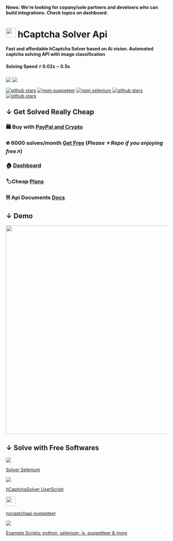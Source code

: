#### News: We're looking for copany/sole partners and develoers who can build integrations. Check topics on dashboard.

<p>
<h1><img src="https://avatars.githubusercontent.com/u/110127579" width="30px" /> hCaptcha Solver Api </h1>
<h4>Fast and affordable hCaptcha Solver based on Ai vision. Automated captcha solving API with image classification</h4>
</p>

#### Solving Speed ⚡  0.02s ~ 0.5s

<p>
<a href="https://t.me/noCaptchaAi" target="_blank"><img src="https://img.shields.io/badge/Telegram-2CA5E0?style=for-the-badge&logo=telegram&logoColor=white"></a>
<a href="https://discord.gg/E7FfzhZqzA" target="_blank"><img src="https://img.shields.io/badge/Discord-7289DA?style=for-the-badge&logo=discord&logoColor=white"></a>
</p>
<p>
<a href="https://github.com/shimuldn/hCaptchaSolverApi/"><img alt="github stars" src="https://img.shields.io/github/stars/shimuldn/hCaptchaSolverApi?style=for-the-badge"></a>
<a href="https://www.npmjs.com/package/nocaptchaai-puppeteer"><img alt="npm puppeteer" src="https://img.shields.io/npm/v/nocaptchaai-puppeteer?label=npm-puppeteer&style=for-the-badge"></a>
<a href="https://www.npmjs.com/package/nocaptchasolver"><img alt="npm selenium" src="https://img.shields.io/npm/v/nocaptchasolver?label=npm-selenium&style=for-the-badge">
<a href="https://greasyfork.org/en/scripts/454941-nocaptchaai-hcaptcha-solver"><img alt="github stars" src="https://user-images.githubusercontent.com/4178343/202253849-adb3f27a-24cf-444e-916c-2e58cba00362.png">
  <a href="https://openuserjs.org/scripts/nocaptchaai/noCaptchaAI_hCaptcha_Solver"><img alt="github stars" src="https://user-images.githubusercontent.com/4178343/202683176-b5f4cb24-af7d-4463-8adc-c3aeec87c313.png">
</a>
 


<p>

</p>

## ↓ Get Solved Really Cheap


### 🛍️ Buy with <a href="https://dash.nocaptchaai.com/">PayPal and Crypto</a></a>
### 🔥 6000 solves/month [Get Free](https://nocaptchaai.com/register) (***Please ⭐ Repo if you enjoying free↗***)
### 🏠 [Dashboard](https://dash.nocaptchaai.com)
### 🏷️Cheap [Plans](https://nocaptchaai.com/plans)
### 🗎 Api Documents [Docs](https://docs.nocaptchaai.com)


## ↓ Demo
</p>

<img src="https://user-images.githubusercontent.com/4178343/180646819-324163a8-0c4c-4571-b01c-2f98ab8a1127.gif" width="650">
</p>


## ↓ Solve with Free Softwares

<p>
<img src="https://img.icons8.com/fluency/48/000000/selenium-test-automation.png"/>

[Solver Selenium](https://github.com/Hammad69275/NoCaptchaSolver)

<img src="https://img.icons8.com/fluency/48/000000/javascript.png"/>

[hCaptchaSolver UserScript](https://github.com/noCaptchaAi/hCaptchaSolver.user.js)

<img src="https://user-images.githubusercontent.com/10379601/29446482-04f7036a-841f-11e7-9872-91d1fc2ea683.png" width="30px">

[nocaptchaai-puppeteer](https://github.com/noCaptchaAi/nocaptchaai-puppeteer)
  
<img src="https://img.icons8.com/external-flaticons-lineal-color-flat-icons/38/000000/external-javascript-computer-programming-icons-flaticons-lineal-color-flat-icons.png"/>
  
[Example Scripts: python, selenium, js, puppetteer & more ](https://github.com/shimuldn/hCaptchaSolverApi/tree/main/usage_examples)

</p>
